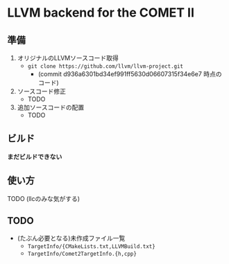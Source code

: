 # LLVM backend for the COMET II


## 準備
1. オリジナルのLLVMソースコード取得
    * `git clone https://github.com/llvm/llvm-project.git`
        * (commit d936a6301bd34ef991ff5630d06607315f34e6e7 時点のコード)
2. ソースコード修正
    * TODO
3. 追加ソースコードの配置
    * TODO


## ビルド
__まだビルドできない__


## 使い方
TODO (llcのみな気がする)


## TODO
* (たぶん必要となる)未作成ファイル一覧
    * `TargetInfo/{CMakeLists.txt,LLVMBuild.txt}`
    * `TargetInfo/Comet2TargetInfo.{h,cpp}`

